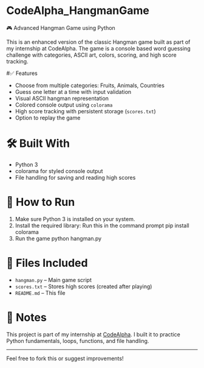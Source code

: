 # CodeAlpha_HangmanGame

🎮 Advanced Hangman Game using Python

This is an enhanced version of the classic Hangman game built as part of my internship at CodeAlpha. The game is a console based word guessing challenge with categories, ASCII art, colors, scoring, and high score tracking.

#✅ Features
- Choose from multiple categories: Fruits, Animals, Countries
- Guess one letter at a time with input validation
- Visual ASCII hangman representation
- Colored console output using `colorama`
- High score tracking with persistent storage (`scores.txt`)
- Option to replay the game

# 🛠 Built With
- Python 3
- colorama for styled console output
- File handling for saving and reading high scores

# 🚀 How to Run
1. Make sure Python 3 is installed on your system.
2. Install the required library:
Run this in the command prompt
	pip install colorama
3. Run the game
	python hangman.py
	

# 📂 Files Included
- `hangman.py` – Main game script
- `scores.txt` – Stores high scores (created after playing)
- `README.md` – This file

# 📌 Notes
This project is part of my internship at [CodeAlpha](https://www.codealpha.tech/). I built it to practice Python fundamentals, loops, functions, and file handling.

---

Feel free to fork this or suggest improvements!